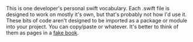 This is one developer's personal swift vocabulary. Each .swift file is designed to work on mostly it's own, but that's probably not how I'd use it. These bits of code aren't designed to be imported as a package or module into your project. You can copy/paste or whatever. It's better to think of them as pages in a [fake book](https://en.wikipedia.org/wiki/Fake_book).
 
